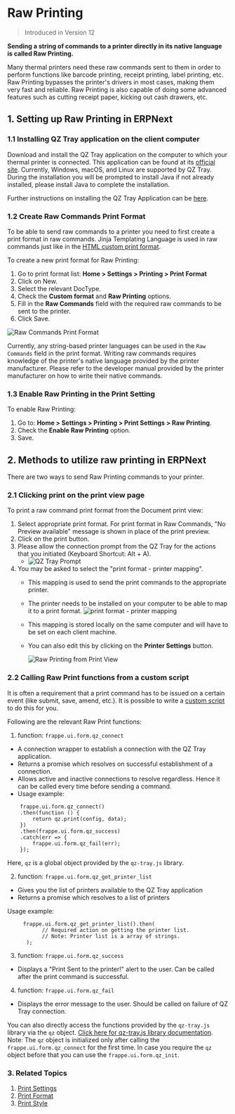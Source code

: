 <!-- add-breadcrumbs -->
# Raw Printing

> Introduced in Version 12

**Sending a string of commands to a printer directly in its native language is called Raw Printing.**

Many thermal printers need these raw commands sent to them in order to perform functions like barcode printing, receipt printing, label printing, etc. Raw Printing bypasses the printer's drivers in most cases, making them very fast and reliable. Raw Printing is also capable of doing some advanced features such as cutting receipt paper, kicking out cash drawers, etc.

## 1. Setting up Raw Printing in ERPNext

### 1.1 Installing QZ Tray application on the client computer

Download and install the QZ Tray application on the computer to which your thermal printer is connected. This application can be found at its [official site](https://qz.io/download/). Currently, Windows, macOS, and Linux are supported by QZ Tray. During the installation you will be prompted to install Java if not already installed, please install Java to complete the installation.

Further instructions on installing the QZ Tray Application can be [here](https://qz.io/wiki/using-qz-tray).

### 1.2 Create Raw Commands Print Format

To be able to send raw commands to a printer you need to first create a print format in raw commands. Jinja Templating Language is used in raw commands just like in the [HTML custom print format](/docs/v13/user/manual/en/customize-erpnext/print-format).

To create a new print format for Raw Printing:

1. Go to print format list: **Home > Settings > Printing > Print Format**
2. Click on New.
3. Select the relevant DocType.
4. Check the **Custom format** and **Raw Printing** options.
5. Fill in the **Raw Commands** field with the required raw commands to be sent to the printer.
6. Click Save.

  ![Raw Commands Print Format]({{docs_base_url}}/v13/assets/img/setup/print/raw-command-print-format.png)

Currently, any string-based printer languages can be used in the `Raw Commands` field in the print format. Writing raw commands requires knowledge of the printer's native language provided by the printer manufacturer. Please refer to the developer manual provided by the printer manufacturer on how to write their native commands.

### 1.3 Enable Raw Printing in the Print Setting

To enable Raw Printing:

1. Go to: **Home > Settings > Printing > Print Settings > Raw Printing**.
2. Check the **Enable Raw Printing** option.
3. Save.

## 2. Methods to utilize raw printing in ERPNext

There are two ways to send Raw Printing commands to your printer.

### 2.1 Clicking print on the print view page

To print a raw command print format from the Document print view:

1. Select appropriate print format. For print format in Raw Commands, "No Preview available" message is shown in place of the print preview.
2. Click on the print button.
3. Please allow the connection prompt from the QZ Tray for the actions that you initiated (Keyboard Shortcut: Alt + A).
   -  ![QZ Tray Prompt]({{docs_base_url}}/v13/assets/img/setup/print/qz-tray-prompt.png)
4. You may be asked to select the "print format - printer mapping".
   -  This mapping is used to send the print commands to the appropriate printer.
   -  The printer needs to be installed on your computer to be able to map it to a print format.
     ![print format - printer mapping]({{docs_base_url}}/v13/assets/img/setup/print/printer-settings.png)
   -  This mapping is stored locally on the same computer and will have to be set on each client machine.
   -  You can also edit this by clicking on the **Printer Settings** button.

      ![Raw Printing from Print View]({{docs_base_url}}/v13/assets/img/setup/print/raw-printing-from-print-view.gif)

### 2.2 Calling Raw Print functions from a custom script

It is often a requirement that a print command has to be issued on a certain event (like submit, save, amend, etc.). It is possible to write a [custom script](/docs/v13/user/manual/en/customize-erpnext/custom-scripts) to do this for you.

Following are the relevant Raw Print functions:

1. function: `frappe.ui.form.qz_connect`
  - A connection wrapper to establish a connection with the QZ Tray application.
  - Returns a promise which resolves on successful establishment of a connection.
  - Allows active and inactive connections to resolve regardless. Hence it can be called every time before sending a command.
  - Usage example:

```
    frappe.ui.form.qz_connect()
    .then(function () {
        return qz.print(config, data);
    })
    .then(frappe.ui.form.qz_success)
    .catch(err => {
        frappe.ui.form.qz_fail(err);
    });
```

Here, `qz` is a global object provided by the `qz-tray.js` library.

2. function: `frappe.ui.form.qz_get_printer_list`
  - Gives you the list of printers available to the QZ Tray application
  - Returns a promise which resolves to a list of printers

  Usage example:
```
     frappe.ui.form.qz_get_printer_list().then(
           // Required action on getting the printer list.
           // Note: Printer list is a array of strings.
      );
```

3. function: `frappe.ui.form.qz_success`
  - Displays a "Print Sent to the printer!" alert to the user. Can be called after the print command is successful.

4. function: `frappe.ui.form.qz_fail`
  - Displays the error message to the user. Should be called on failure of QZ Tray connection.

You can also directly access the functions provided by the `qz-tray.js` library via the `qz` object. [Click here for qz-tray.js library documentation](https://qz.io/api/). Note: The `qz` object is initialized only after calling the `frappe.ui.form.qz_connect` for the first time. In case you require the `qz` object before that you can use the `frappe.ui.form.qz_init`.

### 3. Related Topics
1. [Print Settings](/docs/v13/user/manual/en/setting-up/print/print-settings)
1. [Print Format](/docs/v13/user/manual/en/setting-up/print/print-format)
1. [Print Style](/docs/v13/user/manual/en/setting-up/print/print-style)
